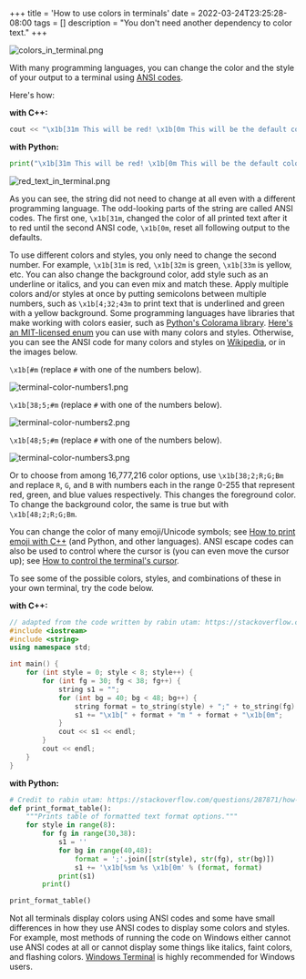 +++
title = 'How to use colors in terminals'
date = 2022-03-24T23:25:28-08:00
tags = []
description = "You don't need another dependency to color text."
+++

![colors_in_terminal.png](/colors_in_terminal.png)

With many programming languages, you can change the color and the style of your output to a terminal using [ANSI codes](https://en.wikipedia.org/wiki/ANSI_escape_code#SGR_(Select_Graphic_Rendition)_parameters).

Here's how:

**with C++:**

```cpp
cout << "\x1b[31m This will be red! \x1b[0m This will be the default color.";
```

**with Python:**

```python
print("\x1b[31m This will be red! \x1b[0m This will be the default color.")
```

![red_text_in_terminal.png](/red_text_in_terminal.png)

As you can see, the string did not need to change at all even with a different programming language. The odd-looking parts of the string are called ANSI codes. The first one, `\x1b[31m`, changed the color of all printed text after it to red until the second ANSI code, `\x1b[0m`, reset all following output to the defaults.

To use different colors and styles, you only need to change the second number. For example, `\x1b[31m` is red, `\x1b[32m` is green, `\x1b[33m` is yellow, etc. You can also change the background color, add style such as an underline or italics, and you can even mix and match these. Apply multiple colors and/or styles at once by putting semicolons between multiple numbers, such as `\x1b[4;32;43m` to print text that is underlined and green with a yellow background. Some programming languages have libraries that make working with colors easier, such as [Python's Colorama library](https://github.com/tartley/colorama). [Here's an MIT-licensed enum](https://github.com/wheelercj/ynot/blob/ddfc4e20041e099f971cb96e41b16bb1061fda41/ynot/terminal.h#L66) you can use with many colors and styles. Otherwise, you can see the ANSI code for many colors and styles on [Wikipedia](https://en.wikipedia.org/wiki/ANSI_escape_code#SGR_(Select_Graphic_Rendition)_parameters), or in the images below.

`\x1b[#m` (replace `#` with one of the numbers below).

![terminal-color-numbers1.png](/terminal-color-numbers1.png)

`\x1b[38;5;#m` (replace `#` with one of the numbers below).

![terminal-color-numbers2.png](/terminal-color-numbers2.png)

`\x1b[48;5;#m` (replace `#` with one of the numbers below).

![terminal-color-numbers3.png](/terminal-color-numbers3.png)

Or to choose from among 16,777,216 color options, use `\x1b[38;2;R;G;Bm` and replace `R`, `G`, and `B` with numbers each in the range 0-255 that represent red, green, and blue values respectively. This changes the foreground color. To change the background color, the same is true but with `\x1b[48;2;R;G;Bm`.

You can change the color of many emoji/Unicode symbols; see [How to print emoji with C++](https://blog.chriswheeler.dev/how-to-print-emoji-with-cpp) (and Python, and other languages). ANSI escape codes can also be used to control where the cursor is (you can even move the cursor up); see [How to control the terminal's cursor](https://blog.chriswheeler.dev/how-to-control-the-terminals-cursor).

To see some of the possible colors, styles, and combinations of these in your own terminal, try the code below.

**with C++:**

```cpp
// adapted from the code written by rabin utam: https://stackoverflow.com/questions/287871/how-to-print-colored-text-to-the-terminal
#include <iostream>
#include <string>
using namespace std;

int main() {
    for (int style = 0; style < 8; style++) {
        for (int fg = 30; fg < 38; fg++) {
            string s1 = "";
            for (int bg = 40; bg < 48; bg++) {
                string format = to_string(style) + ";" + to_string(fg) + ";" + to_string(bg);
                s1 += "\x1b[" + format + "m " + format + "\x1b[0m";
            }
            cout << s1 << endl;
        }
        cout << endl;
    }
}
```

**with Python:**

```python
# Credit to rabin utam: https://stackoverflow.com/questions/287871/how-to-print-colored-text-to-the-terminal
def print_format_table():
    """Prints table of formatted text format options."""
    for style in range(8):
        for fg in range(30,38):
            s1 = ''
            for bg in range(40,48):
                format = ';'.join([str(style), str(fg), str(bg)])
                s1 += '\x1b[%sm %s \x1b[0m' % (format, format)
            print(s1)
        print()

print_format_table()
```

Not all terminals display colors using ANSI codes and some have small differences in how they use ANSI codes to display some colors and styles. For example, most methods of running the code on Windows either cannot use ANSI codes at all or cannot display some things like italics, faint colors, and flashing colors. [Windows Terminal](https://aka.ms/terminal) is highly recommended for Windows users.
